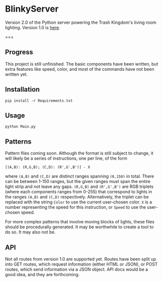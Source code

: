 # BlinkyServer

Version 2.0 of the Python server powering the Trash Kingdom's living room lighting. Version 1.0 is [here](https://github.com/eeevanbbb/BlinkyPython).

===

## Progress

This project is still unfinished. The basic components have been written, but extra features like speed, color, and most of the commands have not been written yet.

## Installation

`pip install -r Requirements.txt`

## Usage

`python Main.py`

## Patterns

Pattern files coming soon. Although the format is still subject to change, it will likely be a series of instructions, one per line, of the form

`[(A,B): (R,G,B); (C,D): (R',G',B')] - X`

where `(A,B)` and `(C,D)` are distinct ranges spanning `(0,150)` in total. There can be between 1-150 ranges, but the given ranges must span the entire light strip and not leave any gaps. `(R,G,B)` and `(R',G',B')` are RGB triplets (where each components ranges from 0-255) that correspond to lights in the ranges `(A,B)` and `(C,D)` respectively. Alternatively, the triplet can be replaced with the string `Color` to use the current user-chosen color. `X` is a number representing the speed for this instruction, or `Speed` to use the user-chosen speed.

For more complex patterns that involve moving blocks of lights, these files should be procedurally generated. It may be worthwhile to create a tool to do so. It may also not be.

## API

Not all routes from version 1.0 are supported yet. Routes have been split up into GET routes, which request information (either HTML or JSON), or POST routes, which send information via a JSON object. API docs would be a good idea, and they are forthcoming.


